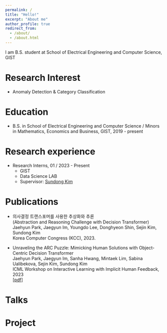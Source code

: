 ```yaml
---
permalink: /
title: "Hello!"
excerpt: "About me"
author_profile: true
redirect_from: 
  - /about/
  - /about.html
---
```


I am B.S. student at School of Electrical Engineering and Computer Science, GIST

Research Interest
=====
* Anomaly Detection & Category Classification

Education
======
* B.S. in School of Electrical Engineering and Computer Science / Minors in Mathematics, Economics and Business, GIST, 2019 - present

Research experience
======
* Research Interns, 01 / 2023 - Present
  * GIST
  * Data Science LAB
  * Supervisor: [Sundong Kim](http://sundong.kim)

Publications
======
* 의사결정 트랜스포머를 사용한 추상화와 추론 \
  (Abstraction and Reasoning Challenge with Decision Transformer) \
  Jaehyun Park, Jaegyun Im, Youngdo Lee, Donghyeon Shin, Sejin Kim, Sundong Kim \
  Korea Computer Congress (KCC), 2023.
  
* Unraveling the ARC Puzzle: Mimicking Human Solutions with Object-Centric Decision Transformer \
  Jaehyun Park, Jaegyun Im, Sanha Hwang, Mintaek Lim, Sabina Ualibekova, Sejin Kim, Sundong Kim \
  ICML Workshop on Interactive Learning with Implicit Human Feedback, 2023 \
  [[pdf]](https://arxiv.org/abs/2306.08204)
  
Talks
======

  
Project
======

